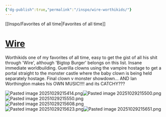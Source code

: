 ```yaml
---
{"dg-publish":true,"permalink":"/inspo/wire-worthikids/"}
---
```


[[Inspo/Favorites of all time\|Favorites of all time]]
# [Wire](https://www.youtube.com/watch?v=kGj_HkKhhSE)

Worthikids one of my favorites of all time, easy to get the gist of all his shit through 'Wire', although 'Bigtop Burger' belongs on this list. Insane immediate worldbuilding. Guerilla clowns using the vampire hostage to get a portal straight to the monster castle where the baby clown is being held separately hostage. Final clown v monster showdown...
AND Ian Worthington makes his OWN MUSIC!!!! and its CATCHY???

![Pasted image 20251029215414.png](/img/user/Images/Pasted%20image%2020251029215414.png)![Pasted image 20251029215500.png](/img/user/Images/Pasted%20image%2020251029215500.png)![Pasted image 20251029215550.png](/img/user/Images/Pasted%20image%2020251029215550.png)![Pasted image 20251029215608.png](/img/user/Images/Pasted%20image%2020251029215608.png)![Pasted image 20251029215623.png](/img/user/Images/Pasted%20image%2020251029215623.png)![Pasted image 20251029215651.png](/img/user/Images/Pasted%20image%2020251029215651.png)